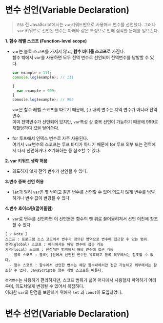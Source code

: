 # 변수 선언(Variable Declaration)
> `ES6` 전 JavaScript에서는 `var`키워드만으로 사용해서 변수를 선언했다. 그러나 `var` 키워드로 선언된 변수는 아래와 같은 특징으로 인해 심각한 문제를 일으킨다.

**1. 함수 레벨 스코프 (Function-level scope)**<br/>
- `var`는 블록 스코프를 가지지 않고, **함수 바디를 스코프**로 가진다. <br/>
함수 밖에서 `var`를 사용하면 모두 전역 변수로 선언되어 전역변수를 남발할 수 있다. <br/>
    ```jsx
    var example = 111;
    console.log(example); // 111

    {
      var example = 999;
    }
    conosle.log(example); // 999
    ```
    `var`은 함수 레벨 스코프를 따르기 때문에, { } 내의 변수는 지역 변수가 아니라 전역 변수.<br/>
    이미 전역변수가 선언되어 있지만, `var`특성 상 중복 선언이 가능하기 때문에 999로 재할당하여 값을 덮어쓴다.
    
- for 루프에서 인덱스 변수로 자주 사용된다. <br/>
여기서 `var`변수의 스코프는 루프 바디가 아니기 때문에 for 루프 외부 또는 전역에서 다시 선언하거나 초기화하는 등 참조할 수 있다.

**2. var 키워드 생략 허용**<br/>
- 의도하지 않게 전역 변수가 선언될 수 있다. 

**3.변수 중복 선언 허용** <br/>
- `let`과 달리 `var`은 몇 번이고 같은 변수를 선언할 수 있어 의도치 않게 변수를 남발하거나 변수 값이 변경될 수 있다.<br>

**4.변수 호이스팅(끌어올림)** <br/>
- `var`로 변수를 선언하면 이 선언문은 함수의 맨 위로 끌어올려져서 선언 이전에 참조할 수 있다.<br>

```
[ 💡 Note ]
스코프 : 프로그램 소스 코드에서 변수가 정의된 영역으로 변수에 접근할 수 있는 범위.
전역(global) 스코프 : 어디에서든 해당 변수에 접근 가능
지역(local) 스코프 : 한정적인 범위에서 해당 변수에 접근 가능
  - 블록 스코프 : 블록{ }안에서 선언된 변수만 유효하고 블록 외부에서는 참조할 수 없다.
  - 함수 스코프 : 함수에서 선언한 변수는 해당 함수내에서만 접근 가능하고 외부에서는 참조할 수 없다. JavaScript는 함수 레벨 스코프를 따른다.
```
`전역변수`는 사용하기 편리하지만, 스코프 범위가 넓어 어디에서 사용할지 파악하기 어려우며, 의도치않게 변경될 수 있어서 복잡하다. <br />이러한 `var`의 단점을 보안하기 위해서 `let` 과 `const`이 도입되었다.

# 변수 선언(Variable Declaration)


